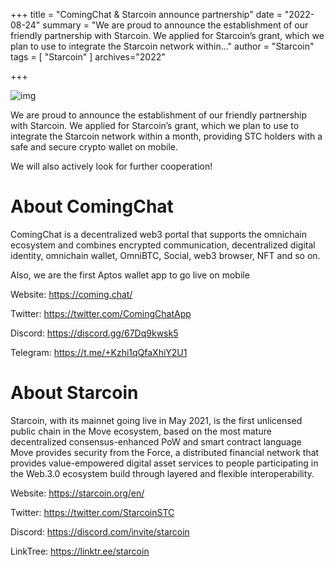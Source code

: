 +++
title = "ComingChat & Starcoin announce partnership"
date = "2022-08-24"
summary = "We are proud to announce the establishment of our friendly partnership with Starcoin. We applied for Starcoin’s grant, which we plan to use to integrate the Starcoin network within..."
author = "Starcoin"
tags = [
    "Starcoin"
]
archives="2022"

+++

![img](/images/hackathon/comingchat.jpeg)

We are proud to announce the establishment of our friendly partnership with Starcoin. We applied for Starcoin’s grant, which we plan to use to integrate the Starcoin network within a month, providing STC holders with a safe and secure crypto wallet on mobile.

We will also actively look for further cooperation!

# About ComingChat

ComingChat is a decentralized web3 portal that supports the omnichain ecosystem and combines encrypted communication, decentralized digital identity, omnichain wallet, OmniBTC, Social, web3 browser, NFT and so on.

Also, we are the first Aptos wallet app to go live on mobile

Website: <https://coming.chat/>

Twitter: <https://twitter.com/ComingChatApp>

Discord: <https://discord.gg/67Dq9kwsk5>

Telegram: <https://t.me/+Kzhi1qQfaXhiY2U1>

# **About Starcoin**

Starcoin, with its mainnet going live in May 2021, is the first unlicensed public chain in the Move ecosystem, based on the most mature decentralized consensus-enhanced PoW and smart contract language Move provides security from the Force, a distributed financial network that provides value-empowered digital asset services to people participating in the Web.3.0 ecosystem build through layered and flexible interoperability.

Website: <https://starcoin.org/en/>

Twitter: <https://twitter.com/StarcoinSTC>

Discord: <https://discord.com/invite/starcoin>

LinkTree: <https://linktr.ee/starcoin>